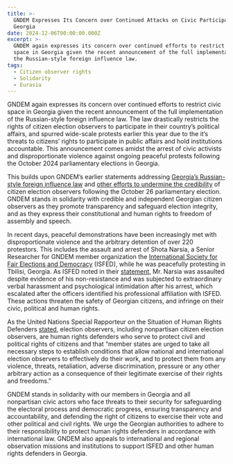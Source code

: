 ```yaml
---
title: >-
  GNDEM Expresses Its Concern over Continued Attacks on Civic Participation in
  Georgia
date: 2024-12-06T00:00:00.000Z
excerpt: >-
  GNDEM again expresses its concern over continued efforts to restrict civic
  space in Georgia given the recent announcement of the full implementation of
  the Russian-style foreign influence law.
tags:
  - Citizen observer rights
  - Solidarity
  - Eurasia
---
```


GNDEM again expresses its concern over continued efforts to restrict civic space in Georgia given the recent announcement of the full implementation of the Russian-style foreign influence law. The law drastically restricts the rights of citizen election observers to participate in their country’s political affairs, and spurred wide-scale protests earlier this year due to the it’s threats to citizens’ rights to participate in public affairs and hold institutions accountable. This announcement comes amidst the arrest of civic activists and disproportionate violence against ongoing peaceful protests following the October 2024 parliamentary elections in Georgia.

This builds upon GNDEM’s earlier statements addressing [Georgia’s Russian-style foreign influence law](https://gndem.org/stories/gndem-solidarity-statement-georgia/) and [other efforts to undermine the credibility](https://gndem.org/stories/gndem-statement-solidarity-citizen-observers-in-georgia/) of citizen election observers following the October 26 parliamentary election. GNDEM stands in solidarity with credible and independent Georgian citizen observers as they promote transparency and safeguard election integrity, and as they express their constitutional and human rights to freedom of assembly and speech. 

In recent days, peaceful demonstrations have been increasingly met with disproportionate violence and the arbitrary detention of over 220 protestors. This includes the assault and arrest of Shota Narsia, a Senior Researcher for GNDEM member organization the [International Society for Fair Elections and Democracy](https://www.isfed.ge/eng) (ISFED), while he was peacefully protesting in Tbilisi, Georgia. As ISFED noted in their [statement](https://isfed.ge/eng/gantskhadebebi/samartliani-archevnebis-moitkhovs-daukovnebliv-gatavisufldes-organizatsiis-tanamshromeli-shota-narsia), Mr. Narsia was assaulted despite evidence of his non-resistance and was subjected to extraordinary verbal harassment and psychological intimidation after his arrest, which escalated after the officers identified his professional affiliation with ISFED. These actions threaten the safety of Georgian citizens, and infringe on their civic, political and human rights. 

As the United Nations Special Rapporteur on the Situation of Human Rights Defenders [stated](https://srdefenders.org/information/the-situation-of-election-observers-as-human-rights-defenders%ef%bf%bc/), election observers, including nonpartisan citizen election observers, are human rights defenders who serve to protect civil and political rights of citizens and that “member states are urged to take all necessary steps to establish conditions that allow national and international election observers to effectively do their work, and to protect them from any violence, threats, retaliation, adverse discrimination, pressure or any other arbitrary action as a consequence of their legitimate exercise of their rights and freedoms.”

GNDEM stands in solidarity with our members in Georgia and all nonpartisan civic actors who face threats to their security for safeguarding the electoral process and democratic progress, ensuring transparency and accountability, and defending the right of citizens to exercise their vote and other political and civil rights. We urge the Georgian authorities to adhere to their responsibility to protect human rights defenders in accordance with international law. GNDEM also appeals to international and regional observation missions and institutions to support ISFED and other human rights defenders in Georgia.
